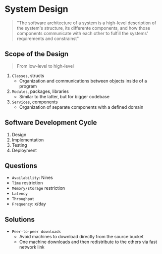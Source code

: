 # System Design

> "The software architecture of a system is a high-level description of the system's structure, its differente components, and how those components communicate with each other to fulfill the systems' requirements and constrainst"

## Scope of the Design

> From low-level to high-level

1. `Classes`, structs
    - Organization and communications between objects inside of a program
1. `Modules`, packages, libraries
    - Similar to the latter, but for bigger codebase
1. `Services`, components
    - Organization of separate components with a defined domain

## Software Development Cycle

1. Design
1. Implementation
1. Testing
1. Deployment

## Questions

- `Availability`: Nines
- `Time` restriction
- `Memory/storage` restriction
- `Latency`
- `Throughput`
- `Frequency`: x/day

## Solutions

- `Peer-to-peer downloads`
  - Avoid machines to download directly from the source bucket
  - One machine downloads and then redistribute to the others via fast network link

